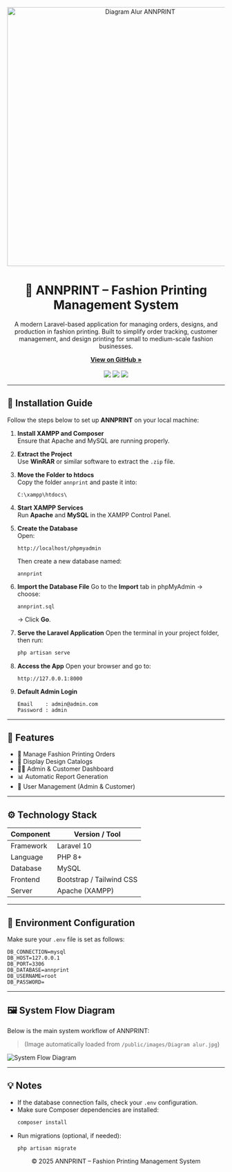 <!-- PROJECT HEADER -->
<div align="center">
  <img src="public/images/Diagram%20alur.jpg" alt="Diagram Alur ANNPRINT" width="600">

  <h1>🧵 ANNPRINT – Fashion Printing Management System</h1>
  <p>
    A modern Laravel-based application for managing orders, designs, and production in fashion printing.  
    Built to simplify order tracking, customer management, and design printing for small to medium-scale fashion businesses.
  </p>

  <p align="center">
    <a href="https://github.com/username/annprint"><strong>View on GitHub »</strong></a>  
    <br><br>
    <img src="https://img.shields.io/badge/Laravel-10.x-FF2D20?style=for-the-badge&logo=laravel&logoColor=white">
    <img src="https://img.shields.io/badge/PHP-8%2B-777BB4?style=for-the-badge&logo=php&logoColor=white">
    <img src="https://img.shields.io/badge/MySQL-Database-4479A1?style=for-the-badge&logo=mysql&logoColor=white">
  </p>
</div>

---

## 🚀 Installation Guide

Follow the steps below to set up **ANNPRINT** on your local machine:

1. **Install XAMPP and Composer**  
   Ensure that Apache and MySQL are running properly.

2. **Extract the Project**  
   Use **WinRAR** or similar software to extract the `.zip` file.

3. **Move the Folder to htdocs**  
   Copy the folder `annprint` and paste it into:
   ```
   C:\xampp\htdocs\
   ```

4. **Start XAMPP Services**  
   Run **Apache** and **MySQL** in the XAMPP Control Panel.

5. **Create the Database**  
   Open:
   ```
   http://localhost/phpmyadmin
   ```
   Then create a new database named:
   ```
   annprint
   ```

6. **Import the Database File**
   Go to the **Import** tab in phpMyAdmin → choose:
   ```
   annprint.sql
   ```
   → Click **Go**.

7. **Serve the Laravel Application**
   Open the terminal in your project folder, then run:
   ```bash
   php artisan serve
   ```

8. **Access the App**
   Open your browser and go to:
   ```
   http://127.0.0.1:8000
   ```

9. **Default Admin Login**
   ```
   Email    : admin@admin.com
   Password : admin
   ```

---

## 🧩 Features

- 👕 Manage Fashion Printing Orders  
- 🎨 Display Design Catalogs  
- 👩‍💻 Admin & Customer Dashboard  
- 📊 Automatic Report Generation  
- 🔐 User Management (Admin & Customer)

---

## ⚙️ Technology Stack

| Component | Version / Tool |
|------------|----------------|
| Framework  | Laravel 10     |
| Language   | PHP 8+         |
| Database   | MySQL          |
| Frontend   | Bootstrap / Tailwind CSS |
| Server     | Apache (XAMPP) |

---

## 🧾 Environment Configuration

Make sure your `.env` file is set as follows:
```env
DB_CONNECTION=mysql
DB_HOST=127.0.0.1
DB_PORT=3306
DB_DATABASE=annprint
DB_USERNAME=root
DB_PASSWORD=
```

---

## 🖼️ System Flow Diagram
Below is the main system workflow of ANNPRINT:
> (Image automatically loaded from `/public/images/Diagram alur.jpg`)

![System Flow Diagram](https://github.com/user-attachments/assets/4ccc9fe6-1981-43ff-8bb8-1d390fa4f2e0)

---

## 💡 Notes

- If the database connection fails, check your `.env` configuration.  
- Make sure Composer dependencies are installed:
  ```bash
  composer install
  ```
- Run migrations (optional, if needed):
  ```bash
  php artisan migrate
  ```
<p align="center">© 2025 ANNPRINT – Fashion Printing Management System</p>
